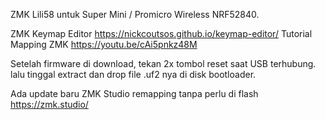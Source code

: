 ZMK Lili58 untuk Super Mini / Promicro Wireless NRF52840.

ZMK Keymap Editor https://nickcoutsos.github.io/keymap-editor/
Tutorial Mapping ZMK https://youtu.be/cAi5pnkz48M

Setelah firmware di download, tekan 2x tombol reset saat USB terhubung. lalu tinggal extract dan drop file .uf2 nya di disk bootloader.


Ada update baru ZMK Studio remapping tanpa perlu di flash https://zmk.studio/
